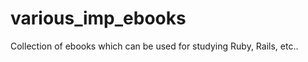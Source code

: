 various_imp_ebooks
==================

Collection of ebooks which can be used for studying Ruby, Rails, etc..